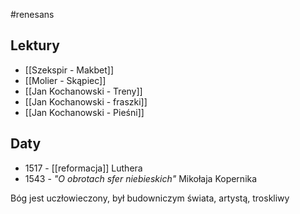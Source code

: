 #renesans 

## Lektury
- [[Szekspir - Makbet]]
- [[Molier - Skąpiec]]
- [[Jan Kochanowski -  Treny]]
- [[Jan Kochanowski - fraszki]]
- [[Jan Kochanowski - Pieśni]]

## Daty
- 1517 - [[reformacja]] Luthera
- 1543 - *"O obrotach sfer niebieskich"* Mikołaja Kopernika

Bóg jest uczłowieczony, był budowniczym świata, artystą, troskliwy
